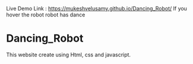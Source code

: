 Live Demo Link : https://mukeshvelusamy.github.io/Dancing_Robot/
If you hover the robot robot has dance
# Dancing_Robot
This website create using Html, css and javascript.
